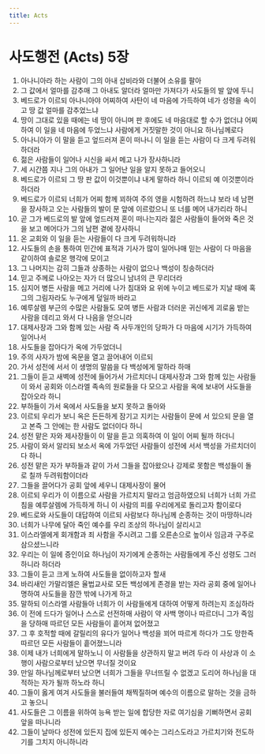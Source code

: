```yaml
---
title: Acts
---
```


# 사도행전 (Acts) 5장
1. 아나니아라 하는 사람이 그의 아내 삽비라와 더불어 소유를 팔아
1. 그 값에서 얼마를 감추매 그 아내도 알더라 얼마만 가져다가 사도들의 발 앞에 두니
1. 베드로가 이르되 아나니아야 어찌하여 사탄이 네 마음에 가득하여 네가 성령을 속이고 땅 값 얼마를 감추었느냐
1. 땅이 그대로 있을 때에는 네 땅이 아니며 판 후에도 네 마음대로 할 수가 없더냐 어찌하여 이 일을 네 마음에 두었느냐 사람에게 거짓말한 것이 아니요 하나님께로다
1. 아나니아가 이 말을 듣고 엎드러져 혼이 떠나니 이 일을 듣는 사람이 다 크게 두려워하더라
1. 젊은 사람들이 일어나 시신을 싸서 메고 나가 장사하니라
1. 세 시간쯤 지나 그의 아내가 그 일어난 일을 알지 못하고 들어오니
1. 베드로가 이르되 그 땅 판 값이 이것뿐이냐 내게 말하라 하니 이르되 예 이것뿐이라 하더라
1. 베드로가 이르되 너희가 어찌 함께 꾀하여 주의 영을 시험하려 하느냐 보라 네 남편을 장사하고 오는 사람들의 발이 문 앞에 이르렀으니 또 너를 메어 내가리라 하니
1. 곧 그가 베드로의 발 앞에 엎드러져 혼이 떠나는지라 젊은 사람들이 들어와 죽은 것을 보고 메어다가 그의 남편 곁에 장사하니
1. 온 교회와 이 일을 듣는 사람들이 다 크게 두려워하니라
1. 사도들의 손을 통하여 민간에 표적과 기사가 많이 일어나매 믿는 사람이 다 마음을 같이하여 솔로몬 행각에 모이고
1. 그 나머지는 감히 그들과 상종하는 사람이 없으나 백성이 칭송하더라
1. 믿고 주께로 나아오는 자가 더 많으니 남녀의 큰 무리더라
1. 심지어 병든 사람을 메고 거리에 나가 침대와 요 위에 누이고 베드로가 지날 때에 혹 그의 그림자라도 누구에게 덮일까 바라고
1. 예루살렘 부근의 수많은 사람들도 모여 병든 사람과 더러운 귀신에게 괴로움 받는 사람을 데리고 와서 다 나음을 얻으니라
1. 대제사장과 그와 함께 있는 사람 즉 사두개인의 당파가 다 마음에 시기가 가득하여 일어나서
1. 사도들을 잡아다가 옥에 가두었더니
1. 주의 사자가 밤에 옥문을 열고 끌어내어 이르되
1. 가서 성전에 서서 이 생명의 말씀을 다 백성에게 말하라 하매
1. 그들이 듣고 새벽에 성전에 들어가서 가르치더니 대제사장과 그와 함께 있는 사람들이 와서 공회와 이스라엘 족속의 원로들을 다 모으고 사람을 옥에 보내어 사도들을 잡아오라 하니
1. 부하들이 가서 옥에서 사도들을 보지 못하고 돌아와
1. 이르되 우리가 보니 옥은 든든하게 잠기고 지키는 사람들이 문에 서 있으되 문을 열고 본즉 그 안에는 한 사람도 없더이다 하니
1. 성전 맡은 자와 제사장들이 이 말을 듣고 의혹하여 이 일이 어찌 될까 하더니
1. 사람이 와서 알리되 보소서 옥에 가두었던 사람들이 성전에 서서 백성을 가르치더이다 하니
1. 성전 맡은 자가 부하들과 같이 가서 그들을 잡아왔으나 강제로 못함은 백성들이 돌로 칠까 두려워함이더라
1. 그들을 끌어다가 공회 앞에 세우니 대제사장이 물어
1. 이르되 우리가 이 이름으로 사람을 가르치지 말라고 엄금하였으되 너희가 너희 가르침을 예루살렘에 가득하게 하니 이 사람의 피를 우리에게로 돌리고자 함이로다
1. 베드로와 사도들이 대답하여 이르되 사람보다 하나님께 순종하는 것이 마땅하니라
1. 너희가 나무에 달아 죽인 예수를 우리 조상의 하나님이 살리시고
1. 이스라엘에게 회개함과 죄 사함을 주시려고 그를 오른손으로 높이사 임금과 구주로 삼으셨느니라
1. 우리는 이 일에 증인이요 하나님이 자기에게 순종하는 사람들에게 주신 성령도 그러하니라 하더라
1. 그들이 듣고 크게 노하여 사도들을 없이하고자 할새
1. 바리새인 가말리엘은 율법교사로 모든 백성에게 존경을 받는 자라 공회 중에 일어나 명하여 사도들을 잠깐 밖에 나가게 하고
1. 말하되 이스라엘 사람들아 너희가 이 사람들에게 대하여 어떻게 하려는지 조심하라
1. 이 전에 드다가 일어나 스스로 선전하매 사람이 약 사백 명이나 따르더니 그가 죽임을 당하매 따르던 모든 사람들이 흩어져 없어졌고
1. 그 후 호적할 때에 갈릴리의 유다가 일어나 백성을 꾀어 따르게 하다가 그도 망한즉 따르던 모든 사람들이 흩어졌느니라
1. 이제 내가 너희에게 말하노니 이 사람들을 상관하지 말고 버려 두라 이 사상과 이 소행이 사람으로부터 났으면 무너질 것이요
1. 만일 하나님께로부터 났으면 너희가 그들을 무너뜨릴 수 없겠고 도리어 하나님을 대적하는 자가 될까 하노라 하니
1. 그들이 옳게 여겨 사도들을 불러들여 채찍질하며 예수의 이름으로 말하는 것을 금하고 놓으니
1. 사도들은 그 이름을 위하여 능욕 받는 일에 합당한 자로 여기심을 기뻐하면서 공회 앞을 떠나니라
1. 그들이 날마다 성전에 있든지 집에 있든지 예수는 그리스도라고 가르치기와 전도하기를 그치지 아니하니라